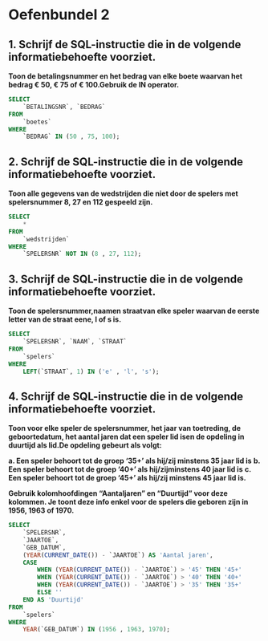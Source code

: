 # Oefenbundel 2

## 1. Schrijf de SQL-instructie die in de volgende informatiebehoefte voorziet.

**Toon de betalingsnummer en het bedrag van elke boete waarvan het bedrag € 50, € 75 of € 100.Gebruik de IN operator.**

```sql
SELECT 
    `BETALINGSNR`, `BEDRAG`
FROM
    `boetes`
WHERE
    `BEDRAG` IN (50 , 75, 100);
```

## 2. Schrijf de SQL-instructie die in de volgende informatiebehoefte voorziet.

**Toon alle gegevens van de wedstrijden die niet door de spelers met spelersnummer 8, 27 en 112 gespeeld zijn.**

```sql
SELECT 
    *
FROM
    `wedstrijden`
WHERE
    `SPELERSNR` NOT IN (8 , 27, 112);
```

## 3. Schrijf de SQL-instructie die in de volgende informatiebehoefte voorziet.

**Toon de spelersnummer,naamen straatvan elke speler waarvan de eerste letter van de straat eene, l of s is.**

```sql
SELECT 
    `SPELERSNR`, `NAAM`, `STRAAT`
FROM
    `spelers`
WHERE
    LEFT(`STRAAT`, 1) IN ('e' , 'l', 's');
```

## 4. Schrijf de SQL-instructie die in de volgende informatiebehoefte voorziet.

**Toon voor elke speler de spelersnummer, het jaar van toetreding, de geboortedatum, het aantal jaren dat een speler lid isen de opdeling in duurtijd als lid.De opdeling gebeurt als volgt:**
    
**a. Een speler behoort tot de groep ‘35+’ als hij/zij minstens 35 jaar lid is**
**b. Een speler behoort tot de groep ‘40+’ als hij/zijminstens 40 jaar lid is**
**c. Een speler behoort tot de groep ‘45+’ als hij/zij minstens 45 jaar lid is.**

**Gebruik kolomhoofdingen “Aantaljaren” en “Duurtijd” voor deze kolommen. Je toont deze info enkel voor de spelers die geboren zijn in 1956, 1963 of 1970.**

```sql
SELECT 
    `SPELERSNR`,
    `JAARTOE`,
    `GEB_DATUM`,
    (YEAR(CURRENT_DATE()) - `JAARTOE`) AS 'Aantal jaren',
    CASE
        WHEN (YEAR(CURRENT_DATE()) - `JAARTOE`) > '45' THEN '45+'
        WHEN (YEAR(CURRENT_DATE()) - `JAARTOE`) > '40' THEN '40+'
        WHEN (YEAR(CURRENT_DATE()) - `JAARTOE`) > '35' THEN '35+'
        ELSE ''
    END AS 'Duurtijd'
FROM
    `spelers`
WHERE
    YEAR(`GEB_DATUM`) IN (1956 , 1963, 1970);
```